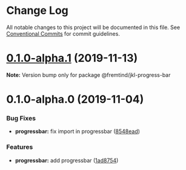 # Change Log

All notable changes to this project will be documented in this file.
See [Conventional Commits](https://conventionalcommits.org) for commit guidelines.

# [0.1.0-alpha.1](https://github.com/fremtind/jokul/compare/@fremtind/jkl-progress-bar@0.1.0-alpha.0...@fremtind/jkl-progress-bar@0.1.0-alpha.1) (2019-11-13)

**Note:** Version bump only for package @fremtind/jkl-progress-bar





# 0.1.0-alpha.0 (2019-11-04)


### Bug Fixes

* **progressbar:** fix import in progressbar ([8548ead](https://github.com/fremtind/jokul/commit/8548ead665f3c8301152f59d78a02254bd413b6c))


### Features

* **progressbar:** add progressbar ([1ad8754](https://github.com/fremtind/jokul/commit/1ad8754a15e414ff017bce8d829472dfc9a7d01c))

